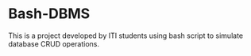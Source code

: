 # Bash-DBMS
This is a project developed by ITI students using bash script to simulate database CRUD operations.
